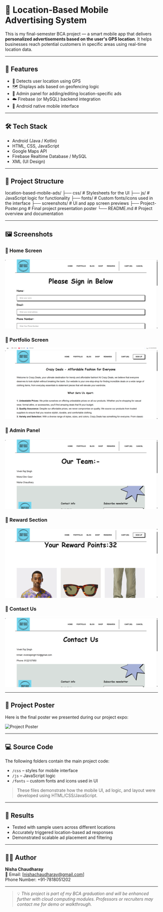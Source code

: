 # 📍 Location-Based Mobile Advertising System

This is my final-semester BCA project — a smart mobile app that delivers **personalized advertisements based on the user's GPS location**. It helps businesses reach potential customers in specific areas using real-time location data.

---

## 🚀 Features

- 📡 Detects user location using GPS
- 🗺️ Displays ads based on geofencing logic
- 🔐 Admin panel for adding/editing location-specific ads
- ☁️ Firebase (or MySQL) backend integration
- 📱 Android native mobile interface

---

## 🛠 Tech Stack

- Android (Java / Kotlin)
- HTML, CSS, JavaScript
- Google Maps API
- Firebase Realtime Database / MySQL
- XML (UI Design)


---


## 📁 Project Structure

location-based-mobile-ads/
├── css/ # Stylesheets for the UI
├── js/ # JavaScript logic for functionality
├── fonts/ # Custom fonts/icons used in the interface
├── screenshots/ # UI and app screen previews
├── Project-Poster.png # Final project presentation poster
└── README.md # Project overview and documentation


---


## 🖼 Screenshots

### 📱 Home Screen
![Sign-In Section](https://github.com/Nisha0502/Location-Based-Mobile-Advertising-System/blob/main/Sign-In%20Section.png?raw=true)

### 📱 Portfolio Screen
![Portfolio Section](https://github.com/Nisha0502/Location-Based-Mobile-Advertising-System/blob/main/Portfolio%20Section.png?raw=true)

### 📱 Admin Panel
![Admin Panel](https://github.com/Nisha0502/Location-Based-Mobile-Advertising-System/blob/main/Admin%20Panel.png?raw=true)


### 📱 Reward Section
![Reward Section](https://github.com/Nisha0502/Location-Based-Mobile-Advertising-System/blob/main/Reward%20Section.png?raw=true)

### 📱 Contact Us
![Contact Us](https://github.com/Nisha0502/Location-Based-Mobile-Advertising-System/blob/main/Contact%20Us.png?raw=true)


---


## 🧾 Project Poster

Here is the final poster we presented during our project expo:

![Project Poster](https://github.com/Nisha0502/Location-Based-Mobile-Advertising-System/blob/main/Project-Poster.png?raw=true)


---

## 💻 Source Code

The following folders contain the main project code:

- `/css` – styles for mobile interface
- `/js` – JavaScript logic
- `/fonts` – custom fonts and icons used in UI

> These files demonstrate how the mobile UI, ad logic, and layout were developed using HTML/CSS/JavaScript.

---


## 📄 Results

- Tested with sample users across different locations
- Accurately triggered location-based ad responses
- Demonstrated scalable ad placement and filtering

---


## 🙋‍♀️ Author

**Nisha Chaudharay**  
📧 Email: [nishachaudharay@gmail.com]  
Phone Number: +91-7818051202

---

> 💡 _This project is part of my BCA graduation and will be enhanced further with cloud computing modules. Professors or recruiters may contact me for demo or walkthrough._




